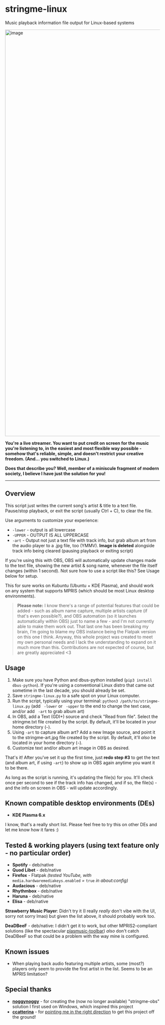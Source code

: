 # stringme-linux
Music playback information file output for Linux-based systems

<img width="1763" height="1322" alt="image" src="https://github.com/user-attachments/assets/45cc99de-b6e6-4e4b-a1c4-5746318631a4" />


**You're a live streamer. You want to put credit on screen for the music you're listening to, in the easiest and most flexible way possible - somehow that's reliable, simple, and doesn't restrict your creative freedom. (And... you switched to Linux.)**

**Does that describe you? Well, member of a miniscule fragment of modern society, I believe I have just the solution for you!**

_________

## Overview
This script just writes the current song's artist & title to a text file. Pause/stop playback, or exit the script (usually Ctrl + C), to clear the file.

Use arguments to customize your experience:
- `-lower` - output is all lowercase
- `-UPPER` - OUTPUT IS ALL UPPERCASE
- `-art` - Output not just a text file with track info, but grab album art from the audio player to a .jpg file, too (YMMV). **Image is deleted** alongside track info being cleared (pausing playback or exiting script)

If you're using this with OBS, OBS will automatically update changes made to the text file, showing the new artist & song name, whenever the file itself changes (within 1 second). Not sure how to use a script like this? See Usage below for setup.

This for sure works on Kubuntu (Ubuntu + KDE Plasma), and should work on any system that supports MPRIS (which should be most Linux desktop environments).

> **Please note:** I know there's a range of potential features that could be added - such as album name capture, multiple artists capture (if that's even possible?), and OBS automation (so it launches automatically within OBS) just to name a few - and I'm not currently able to make them work out. That last one has been breaking my brain, I'm going to blame my OBS instance being the Flatpak version on this one I think. Anyway, this whole project was created to meet my own personal needs and I lack the understanding to expand on it much more than this. Contributions are not expected of course, but are greatly appreciated <3

## Usage
1. Make sure you have Python and dbus-python installed (`pip3 install dbus-python`). If you're using a conventional Linux distro that came out sometime in the last decade, you should already be set.
2. Save `stringme-linux.py` to a safe spot on your Linux computer.
3. Run the script, typically using your terminal: `python3 /path/to/stringme-linux.py` (add ` -lower` or ` -upper` to the end to change the text case, and/or add ` -art` to grab album art)
5. In OBS, add a Text (GDI+) source and check "Read from file". Select the stringme.txt file created by the script. By default, it'll be located in your home directory (`~`).
6. Using `-art` to capture album art? Add a new Image source, and point it to the stringme-art.jpg file created by the script. By default, it'll *also* be located in your home directory (`~`).
7. Customize text and/or album art image in OBS as desired.

That's it! After you've set it up the first time, just **redo step #3** to get the text (and album art, if using `-art`) to show up in OBS again anytime you want it to be there.

As long as the script is running, it's updating the file(s) for you. It'll check once per second to see if the track info has changed, and if so, the file(s) - and the info on screen in OBS - will update accordingly.

## Known compatible desktop environments (DEs)
- **KDE Plasma 6.x**

I know, that's a really short list. Please feel free to try this on other DEs and let me know how it fares :)

## Tested & working players (using text feature only - no particular order)
- **Spotify** - deb/native
- **Quod Libet** - deb/native
- **Firefox** - Flatpak *(tested YouTube, with* `media.hardwaremediakeys.enabled` *=* `true` *in about:config)*
- **Audacious** - deb/native
- **Rhythmbox** - deb/native
- **Haruna** - deb/native
- **Elisa** - deb/native

**Strawberry Music Player**: Didn't try it (I really *really* don't vibe with the UI, sorry not sorry lmao) but given the list above, it should probably work too.

**DeaDBeeF** - deb/native: I didn't get it to work, but other MPRIS2-compliant solutions (like the spectacular [plasmusic-toolbar](https://github.com/ccatterina/plasmusic-toolbar)) _also_ don't catch DeaDBeeF so that could be a problem with the way mine is configured.

## Known issues
* When playing back audio featuring multiple artists, some (most?) players only seem to provide the first artist in the list. Seems to be an MPRIS limitation?

## Special thanks
- **[noggynoggy](https://github.com/noggynoggy)** - for creating the (now no longer available) "stringme-obs" solution I first used on Windows, which inspired this project
- **[ccatterina](https://github.com/ccatterina)** - for [pointing me in the right direction](https://github.com/ccatterina/plasmusic-toolbar/discussions/223#discussioncomment-14095165) to get this project off the ground!
